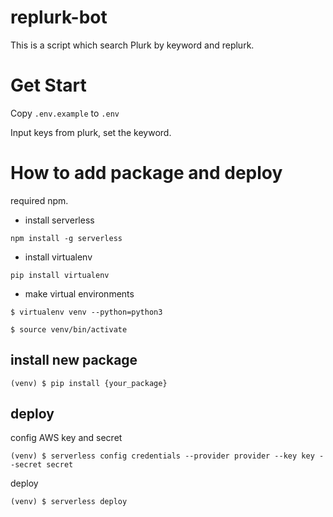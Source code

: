 # replurk-bot
This is a script which search Plurk by keyword and replurk.

# Get Start

Copy `.env.example` to `.env`

Input keys from plurk, set the keyword.

# How to add package and deploy
required npm.

- install serverless
```
npm install -g serverless
```

- install virtualenv
```
pip install virtualenv
```

- make virtual environments
```
$ virtualenv venv --python=python3
```

```
$ source venv/bin/activate 
```

## install new package 
```
(venv) $ pip install {your_package}
```

## deploy

config AWS key and secret
```
(venv) $ serverless config credentials --provider provider --key key --secret secret
```

deploy
```
(venv) $ serverless deploy
```
